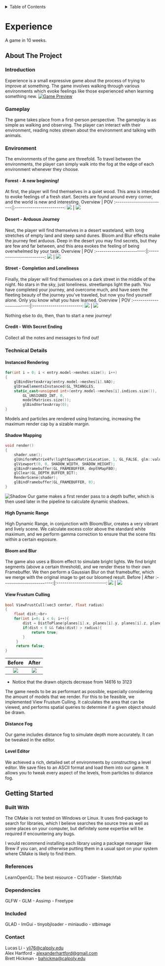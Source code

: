 <!-- TABLE OF CONTENTS -->
<details>
  <summary>Table of Contents</summary>
  <ol>
    <li>
      <a href="#about-the-project">About The Project</a>
      <ul>
        <li><a href="#introduction">Introduction</a></li>
        <li><a href="#gameplay">Gameplay</a></li>
        <li>
          <a href="#environment">Environment</a>
          <ul>
            <li><a href="#forest---a-new-beginning">Forest - A new beginning</a></li>
            <li><a href="#desert---arduous-journey">Desert - Arduous Journey</a></li>
            <li><a href="#street---completion-and-loneliness">Street - Completion and Loneliness</a></li>
            <li><a href="#credit---with-secret-ending">Credit - With Secret Ending</a></li>
          </ul>
        </li>
        <li><a href="#technical-details">Technical Details</a>
        <ul>
            <li><a href="#instanced-rendering">Instanced Rendering</a></li>
            <li><a href="#shadow-mapping">Shadow Mapping</a></li>
            <li><a href="#high-dynamic-range">High Dynamic Range</a></li>
            <li><a href="#bloom-and-blur">Bloom and Blur</a></li>
            <li><a href="#view-frustum-culling">View Frustum Culling</a></li>
            <li><a href="#distance-fog">Distance Fog</a></li>
            <li><a href="#level-editor">Level Editor</a></li>
          </ul>
        </li>
      </ul>
    </li>
    <li>
      <a href="#getting-started">Getting Started</a>
      <ul>
        <li><a href="#built-with">Built With</a></li>
      </ul>
    </li>
    <li><a href="#references">References</a></li>
    <li><a href="#contact">Contact</a></li>
  </ol>
</details>

# Experience
A game in 10 weeks.

## About The Project
### Introduction
Experience is a small expressive game about the process of trying to improve at something.
The game involves walking through various environments which evoke feelings like those experienced when learning something new.
[![Game Preview](https://github.com/CPE-476/Experience/blob/main/Final/HTML/src/exp_cover.png?raw=true)](https://www.youtube.com/watch?v=9Me2BgbvU00)

### Gameplay
The game takes place from a first-person perspective. The gameplay is as simple as walking and observing. The player can interact with their environment, reading notes strewn about the environment and talking with animals.

### Environment
The environments of the game are threefold. To travel between the environments, the player can simply walk into the fog at the edge of each environment whenever they choose.

#### Forest - A new beginning!
At first, the player will find themselves in a quiet wood. This area is intended to evoke feelings of a fresh start. Secrets are found around every corner, and the world is new and interesting.
Overview             |  POV
:-------------------------:|:-------------------------:
![](https://github.com/CPE-476/Experience/blob/main/Final/HTML/src/f1.png?raw=true)  |  ![](https://github.com/CPE-476/Experience/blob/main/Final/HTML/src/f2.png?raw=true)

#### Desert - Arduous Journey
Next, the player will find themselves in a desert wasteland, with long stretches of empty land and steep sand dunes. Bloom and Blur effects make the journey feel arduous. Deep in the desert you may find secrets, but they are few and far between, and this area evokes the feeling of being overwhelmed by your task.
Overview             |  POV
:-------------------------:|:-------------------------:
![](https://github.com/CPE-476/Experience/blob/main/Final/HTML/src/d1.png?raw=true)  |  ![](https://github.com/CPE-476/Experience/blob/main/Final/HTML/src/d2.png?raw=true)

#### Street - Completion and Loneliness
Finally, the player will find themselves on a dark street in the middle of the night. No stars in the sky, just loneliness. streetlamps light the path. You have completed your journey, and overcome much, and have seen the fleeting beauty of the journey you've traveled, but now you find yourself alone. Only you know what you have learned.
Overview             |  POV
:-------------------------:|:-------------------------:
![](https://github.com/CPE-476/Experience/blob/main/Final/HTML/src/s1.png?raw=true)  |  ![](https://github.com/CPE-476/Experience/blob/main/Final/HTML/src/s2.png?raw=true)

Nothing else to do, then, than to start a new journey!

#### Credit - With Secret Ending
Collect all the notes and messages to find out!
### Technical Details
#### Instanced Rendering
```c++
for(int i = 0; i < entry.model->meshes.size(); i++)
{
    glBindVertexArray(entry.model->meshes[i].VAO);
    glDrawElementsInstanced(GL_TRIANGLES,
    static_cast<unsigned int>(entry.model->meshes[i].indices.size()),
        GL_UNSIGNED_INT, 0,
        modelMatrices.size());
        glBindVertexArray(0);
}
```
Models and particles are rendered using Instancing, increasing the maximum render cap by a sizable margin.

#### Shadow Mapping
```c++
void render()
{
    shader.use();
    glUniformMatrix4fv(lightSpaceMatrixLocation, 1, GL_FALSE, glm::value_ptr(lightSpaceMatrix));
    glViewport(0, 0, SHADOW_WIDTH, SHADOW_HEIGHT);
    glBindFramebuffer(GL_FRAMEBUFFER, depthMapFBO);
    glClear(GL_DEPTH_BUFFER_BIT);
    RenderScene(shader);
    glBindFramebuffer(GL_FRAMEBUFFER, 0);
}
```
![Shadow](https://github.com/CPE-476/Experience/blob/main/Final/HTML/src/shadow.png?raw=true)
Our game makes a first render pass to a depth buffer, which is then used later in the pipeline to calculate dynamic shadows.

#### High Dynamic Range
High Dynamic Range, in conjunction with Bloom/Blur, creates a very vibrant and lively scene. We calculate excess color above the standard white maximum, and we perform gamma correction to ensure that the scene fits within a certain exposure.

#### Bloom and Blur
The game also uses a Bloom effect to simulate bright lights. We find bright segments (above a certain threshold), and we render these to their own Framebuffer. We then perform a Gaussian Blur on that framebuffer, which we merge with the original image to get our bloomed result.
Before             |  After
:-------------------------:|:-------------------------:
![](https://github.com/CPE-476/Experience/blob/main/Final/HTML/src/before_bloomblur.png?raw=true)  |  ![](https://github.com/CPE-476/Experience/blob/main/Final/HTML/src/after_bloomblur.png?raw=true)

#### View Frustum Culling
```c++
bool ViewFrustCull(vec3 center, float radius)
{
    float dist;<br>
    for(int i=0; i < 6; i++){
        dist = DistToPlane(planes[i].x, planes[i].y, planes[i].z, planes[i].w, center);
        if(dist < 0 && fabs(dist) > radius){
            return true;
        }
     }
     return false;
}
```
Before             |  After
:-------------------------:|:-------------------------:
![](https://github.com/CPE-476/Experience/blob/main/Final/HTML/src/before_cull.png?raw=true)  |  ![](https://github.com/CPE-476/Experience/blob/main/Final/HTML/src/after_cull.png?raw=true)

* Notice that the drawn objects decrease from 14616 to 3123

The game needs to be as performant as possible, especially considering the amount of models that we render. For this to be feasible, we implemented View Frustum Culling. It calculates the area that can be viewed, and performs spatial queries to determine if a given object should be drawn.

#### Distance Fog
Our game includes distance fog to simulate depth more accurately. It can be tweaked in the editor.

#### Level Editor
We achieved a rich, detailed set of environments by constructing a level editor. We save files to an ASCII format and load them into our game. It allows you to tweak every aspect of the levels, from particles to distance fog.

## Getting Started
### Built With
The CMake is not tested on Windows or Linux.
It uses find-package to search for libraries, which I believe searches the source tree as well as some places on your computer, but definitely some expertise will be required if encountering any bugs.

I would recommend installing each library using a package manager like Brew if you can, and otherwise putting them in a usual spot on your system where CMake is likely to find them.

### References
LearnOpenGL: The best resource - CGTrader - Sketchfab

### Dependencies
GLFW - GLM - Assimp - Freetype

### Included
GLAD - ImGui - tinyobjloader - miniaudio - stbimage

### Contact
Lucas Li - yli76@calpoly.edu<br />
Alex Hartford - alexanderhartford@gmail.com <br />
Brett Hickman - bahickma@calpoly.edu

